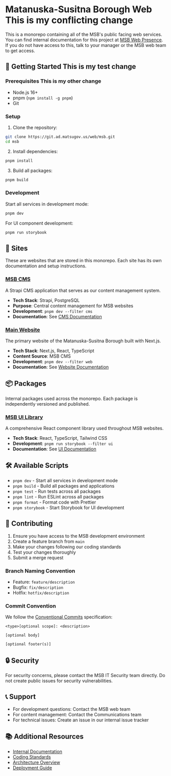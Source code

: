 # Matanuska-Susitna Borough Web This is my conflicting change

This is a monorepo containing all of the MSB's public facing web services. You can find internal documentation for this project at [MSB Web Presence](https://git.ad.matsugov.us/ops/obsidian/msb_obsidian/-/blob/main/freedom/Docs/Projects/MSB%20web/MSB%20Web%20Presence.md?ref_type=heads). If you do not have access to this, talk to your manager or the MSB web team to get access.

## 🚀 Getting Started This is my test change

### Prerequisites This is my other change

- Node.js 16+
- pnpm (`npm install -g pnpm`)
- Git

### Setup

1. Clone the repository:

```bash
git clone https://git.ad.matsugov.us/web/msb.git
cd msb
```

2. Install dependencies:

```bash
pnpm install
```

3. Build all packages:

```bash
pnpm build
```

### Development

Start all services in development mode:

```bash
pnpm dev
```

For UI component development:

```bash
pnpm run storybook
```

## 🏢 Sites

These are websites that are stored in this monorepo. Each site has its own documentation and setup instructions.

### [MSB CMS](./sites/msb/)

A Strapi CMS application that serves as our content management system.

- **Tech Stack**: Strapi, PostgreSQL
- **Purpose**: Central content management for MSB websites
- **Development**: `pnpm dev --filter cms`
- **Documentation**: See [CMS Documentation](./sites/msb/README.md)

### [Main Website](./sites/msb/)

The primary website of the Matanuska-Susitna Borough built with Next.js.

- **Tech Stack**: Next.js, React, TypeScript
- **Content Source**: MSB CMS
- **Development**: `pnpm dev --filter web`
- **Documentation**: See [Website Documentation](./sites/msb/README.md)

## 📦 Packages

Internal packages used across the monorepo. Each package is independently versioned and published.

### [MSB UI Library](./packages/ui/)

A comprehensive React component library used throughout MSB websites.

- **Tech Stack**: React, TypeScript, Tailwind CSS
- **Development**: `pnpm run storybook --filter ui`
- **Documentation**: See [UI Documentation](./packages/ui/README.md)

## 🛠 Available Scripts

- `pnpm dev` - Start all services in development mode
- `pnpm build` - Build all packages and applications
- `pnpm test` - Run tests across all packages
- `pnpm lint` - Run ESLint across all packages
- `pnpm format` - Format code with Prettier
- `pnpm storybook` - Start Storybook for UI development

## 📝 Contributing

1. Ensure you have access to the MSB development environment
2. Create a feature branch from `main`
3. Make your changes following our coding standards
4. Test your changes thoroughly
5. Submit a merge request

### Branch Naming Convention

- Feature: `feature/description`
- Bugfix: `fix/description`
- Hotfix: `hotfix/description`

### Commit Convention

We follow the [Conventional Commits](https://www.conventionalcommits.org/) specification:

```
<type>[optional scope]: <description>

[optional body]

[optional footer(s)]
```

## 🔒 Security

For security concerns, please contact the MSB IT Security team directly. Do not create public issues for security vulnerabilities.

## 📞 Support

- For development questions: Contact the MSB web team
- For content management: Contact the Communications team
- For technical issues: Create an issue in our internal issue tracker

## 📚 Additional Resources

- [Internal Documentation](https://git.ad.matsugov.us/ops/obsidian/msb_obsidian)
- [Coding Standards](./docs/CODING_STANDARDS.md)
- [Architecture Overview](./docs/ARCHITECTURE.md)
- [Deployment Guide](./docs/DEPLOYMENT.md)
